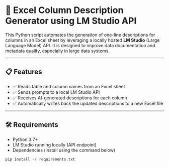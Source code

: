 # 🧠 Excel Column Description Generator using LM Studio API

This Python script automates the generation of one-line descriptions for columns in an Excel sheet by leveraging a locally hosted **LM Studio** (Large Language Model) API. It is designed to improve data documentation and metadata quality, especially in large data systems.

---

## 📋 Features

- ✅ Reads table and column names from an Excel sheet
- ✅ Sends prompts to a local LM Studio API
- ✅ Receives AI-generated descriptions for each column
- ✅ Automatically writes back the updated descriptions to a new Excel file

---

## 🛠️ Requirements

- Python 3.7+
- LM Studio running locally (API endpoint)
- Dependencies (install using the command below)

```bash
pip install -r requirements.txt
